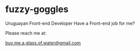 # fuzzy-goggles

Uruguayan Front-end Developer
Have a Front-end job for me?

Please reach me at:

buy.me.a.glass.of.water@gmail.com
